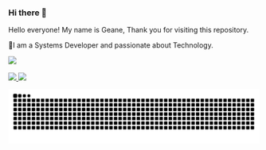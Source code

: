 ### Hi there 👋
 <p>Hello everyone! My name is Geane,  Thank you for visiting this repository.</p>
 <p> 🔭I am a Systems Developer and passionate about Technology.</p>
 <div>

[<img src="https://img.shields.io/badge/linkedin-%230077B5.svg?&style=for-the-badge&logo=linkedin&logoColor=white" />](https://www.linkedin.com/in/geane-ferreira-pereira-nijige) 

</div>
<div>
 
<a href="https://github.com/nijige">
<img height="180em" src="https://github-readme-stats.vercel.app/api/top-langs/?username=nijige&layout=compact&langs_count=7&theme=dracula"/>
<img height="180em" src="https://github-readme-stats.vercel.app/api?username=nijige&show_icons=true&theme=dracula&include_all_commits=true&count_private=true"/>
</div>


![](https://github.com/Nijige/Nijige/blob/master/assets/github-contribution-grid-snake.svg)

